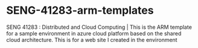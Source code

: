 # SENG-41283-arm-templates
SENG 41283 : Distributed and Cloud Computing | This is the ARM template for  a sample environment in azure cloud platform based on the shared cloud architecture. This is for a web site I created in the environment
